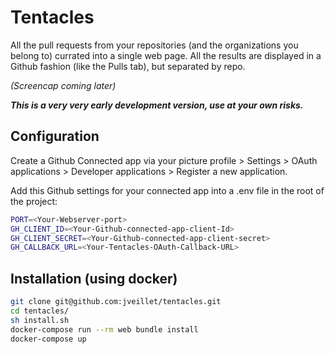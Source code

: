 # Tentacles
All the pull requests from your repositories (and the organizations you belong to) currated into a single web page.
All the results are displayed in a Github fashion (like the Pulls tab), but separated by repo.

_(Screencap coming later)_

__*This is a very very early development version, use at your own risks.*__

## Configuration

Create a Github Connected app via your picture profile > Settings > OAuth applications > Developer applications > Register a new application.

Add this Github settings for your connected app into a .env file in the root of the project:

```bash
PORT=<Your-Webserver-port>
GH_CLIENT_ID=<Your-Github-connected-app-client-Id>
GH_CLIENT_SECRET=<Your-Github-connected-app-client-secret>
GH_CALLBACK_URL=<Your-Tentacles-OAuth-Callback-URL>
```

## Installation (using docker)

```bash
git clone git@github.com:jveillet/tentacles.git
cd tentacles/
sh install.sh
docker-compose run --rm web bundle install
docker-compose up
```
